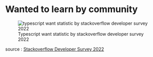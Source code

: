 

<h1 class="text-center">Wanted to learn by community</h1>

<figure class="max-w-[500px] mx-auto" >
<img src="/images/typescript/want-statistics.png" alt="typescript want statistic by stackoverflow developer survey 2022"/>
<figcaption class="text-xs text-center mt-2">Typescript want statistic by stackoverflow developer survey 2022</figcaption>
</figure>


<span class="text-xs opacity-50 block mt-8">source : [Stackoverflow Developer Survey 2022](https://survey.stackoverflow.co/2022/)</span>

